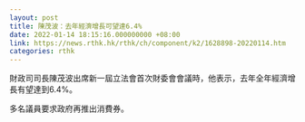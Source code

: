 ```yaml
---
layout: post
title: 陳茂波：去年經濟增長可望達6.4%
date: 2022-01-14 18:15:16.000000000 +08:00
link: https://news.rthk.hk/rthk/ch/component/k2/1628898-20220114.htm
categories: rthk
---
```


財政司司長陳茂波出席新一屆立法會首次財委會會議時，他表示，去年全年經濟增長有望達到6.4%。

多名議員要求政府再推出消費券。

